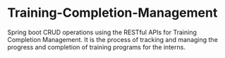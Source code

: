 # Training-Completion-Management
Spring boot CRUD operations using the RESTful APIs for Training Completion Management. It is the process of tracking and managing the progress and completion of training programs for the interns.
